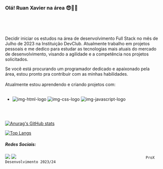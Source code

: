 ### Olá! Ruan Xavier na área 😎🖐🏽
<br>
<br>
<br>

Decidir iniciar os estudos na área de desenvolvimento Full Stack no mês de Julho de 2023 na Instituição DevClub.  Atualmente trabalho em projetos pessoais e me dedico para estudar as tecnologias mais atuais do mercado de desenvolvimento, visando a agilidade e a competência nos projetos solicitados.

Se você está procurando um programador dedicado e apaixonado pela área, estou pronto pra contribuir com as minhas habilidades.
<br>
<br>
Atualmente estou aprendendo e criando projetos com:
<br>
<br>
- <img src="https://img.shields.io/badge/HTML5-E34F26?style=for-the-badge&logo=html5&logoColor=white" alt="img-html-logo"> <img src="https://img.shields.io/badge/CSS3-1572B6?style=for-the-badge&logo=css3&logoColor=white" alt="img-css-logo">  <img src="https://img.shields.io/badge/Java-ED8B00?style=for-the-badge&logo=openjdk&logoColor=white" alt="img-javascript-logo">
<br>
<br>

[![Anurag's GitHub stats](https://github-readme-stats.vercel.app/api?username=ruanxavyer)](https://github.com/anuraghazra/github-readme-stats)


[![Top Langs](https://github-readme-stats.vercel.app/api/top-langs/?username=ruanxavyer)](https://github.com/anuraghazra/github-readme-stats)

<h5> Redes Sociais:</h5>
<a href="https://instagram.com/ruanxavyer?utm_source=qr&igshid=MzNlNGNkZWQ4Mg%3D%3D" target="_blank"><img src="https://img.shields.io/badge/Instagram-E4405F?style=for-the-badge&logo=instagram&logoColor=white"></a> 
<a><img src="https://img.shields.io/badge/LinkedIn-0077B5?style=for-the-badge&logo=linkedin&logoColor=white"></a
                                                                                                              
                                                                                                              
                                                               ProX Desenvolvimento 2023/24                                             
